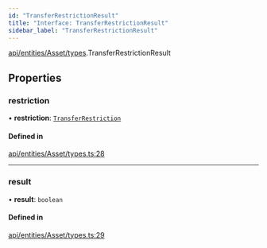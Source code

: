 ```yaml
---
id: "TransferRestrictionResult"
title: "Interface: TransferRestrictionResult"
sidebar_label: "TransferRestrictionResult"
---
```


[api/entities/Asset/types](../../../../../../modules/API/Entities/Asset/Types/Types.md).TransferRestrictionResult

## Properties

### restriction

• **restriction**: [`TransferRestriction`](../../../../../../modules/Types/Types.md#transferrestriction)

#### Defined in

[api/entities/Asset/types.ts:28](https://github.com/F-OBrien/polymesh-sdk/blob/012f1745/src/api/entities/Asset/types.ts#L28)

___

### result

• **result**: `boolean`

#### Defined in

[api/entities/Asset/types.ts:29](https://github.com/F-OBrien/polymesh-sdk/blob/012f1745/src/api/entities/Asset/types.ts#L29)

